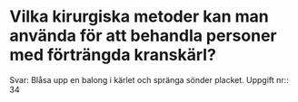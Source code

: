 # Vilka kirurgiska metoder kan man använda för att behandla personer med förträngda kranskärl?

Svar: Blåsa upp en balong i kärlet och spränga sönder placket.
Uppgift nr:: 34